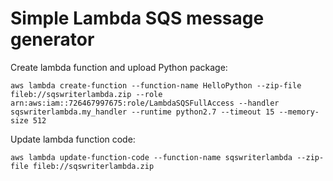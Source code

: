 # Simple Lambda SQS message generator

Create lambda function and upload Python package: 

    aws lambda create-function --function-name HelloPython --zip-file fileb://sqswriterlambda.zip --role arn:aws:iam::726467997675:role/LambdaSQSFullAccess --handler sqswriterlambda.my_handler --runtime python2.7 --timeout 15 --memory-size 512

Update lambda function code:

    aws lambda update-function-code --function-name sqswriterlambda --zip-file fileb://sqswriterlambda.zip

